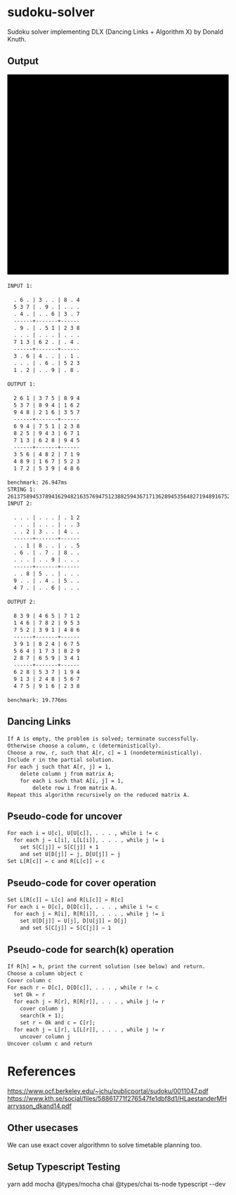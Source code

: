 # sudoku-solver

Sudoku solver implementing DLX (Dancing Links + Algorithm X) by Donald Knuth.



## Output

![gif](./assets/sudoku.gif)

```
INPUT 1:

  . 6 . | 3 . . | 8 . 4
  5 3 7 | . 9 . | . . .
  . 4 . | . . 6 | 3 . 7
  ------+-------+------
  . 9 . | . 5 1 | 2 3 8
  . . . | . . . | . . .
  7 1 3 | 6 2 . | . 4 .
  ------+-------+------
  3 . 6 | 4 . . | . 1 .
  . . . | . 6 . | 5 2 3
  1 . 2 | . . 9 | . 8 .

OUTPUT 1:

  2 6 1 | 3 7 5 | 8 9 4
  5 3 7 | 8 9 4 | 1 6 2
  9 4 8 | 2 1 6 | 3 5 7
  ------+-------+------
  6 9 4 | 7 5 1 | 2 3 8
  8 2 5 | 9 4 3 | 6 7 1
  7 1 3 | 6 2 8 | 9 4 5
  ------+-------+------
  3 5 6 | 4 8 2 | 7 1 9
  4 8 9 | 1 6 7 | 5 2 3
  1 7 2 | 5 3 9 | 4 8 6

benchmark: 26.947ms
STRING 1: 261375894537894162948216357694751238825943671713628945356482719489167523172539486
INPUT 2:

  . . . | . . . | . 1 2
  . . . | . . . | . . 3
  . . 2 | 3 . . | 4 . .
  ------+-------+------
  . . 1 | 8 . . | . . 5
  . 6 . | . 7 . | 8 . .
  . . . | . . 9 | . . .
  ------+-------+------
  . . 8 | 5 . . | . . .
  9 . . | . 4 . | 5 . .
  4 7 . | . . 6 | . . .

OUTPUT 2:

  8 3 9 | 4 6 5 | 7 1 2
  1 4 6 | 7 8 2 | 9 5 3
  7 5 2 | 3 9 1 | 4 8 6
  ------+-------+------
  3 9 1 | 8 2 4 | 6 7 5
  5 6 4 | 1 7 3 | 8 2 9
  2 8 7 | 6 5 9 | 3 4 1
  ------+-------+------
  6 2 8 | 5 3 7 | 1 9 4
  9 1 3 | 2 4 8 | 5 6 7
  4 7 5 | 9 1 6 | 2 3 8

benchmark: 19.776ms
```

## Dancing Links

```
If A is empty, the problem is solved; terminate successfully.
Otherwise choose a column, c (deterministically).
Choose a row, r, such that A[r, c] = 1 (nondeterministically).
Include r in the partial solution.
For each j such that A[r, j] = 1,
    delete column j from matrix A;
    for each i such that A[i, j] = 1,
        delete row i from matrix A.
Repeat this algorithm recursively on the reduced matrix A.
```

## Pseudo-code for uncover
```
For each i = U[c], U[U[c]], . . . , while i != c
  for each j ← L[i], L[L[i]], . . . , while j != i
    set S[C[j]] ← S[C[j]] + 1
    and set U[D[j]] ← j, D[U[j]] ← j
Set L[R[c]] ← c and R[L[c]] ← c
```

## Pseudo-code for cover operation
```
Set L[R[c]] ← L[c] and R[L[c]] ← R[c]
For each i ← D[c], D[D[c]], . . . , while i != c
  for each j ← R[i], R[R[i]], . . . , while j != i
    set U[D[j]] ← U[j], D[U[j]] ← D[j]
    and set S[C[j]] ← S[C[j]] − 1
```

## Pseudo-code for search(k) operation

```
If R[h] = h, print the current solution (see below) and return.
Choose a column object c
Cover column c
For each r ← D[c], D[D[c]], . . . , while r != c
  set Ok ← r
  for each j ← R[r], R[R[r]], . . . , while j != r
    cover column j
    search(k + 1);
    set r ← Ok and c ← C[r];
  for each j ← L[r], L[L[r]], . . . , while j != r
    uncover column j
Uncover column c and return
```

# References
https://www.ocf.berkeley.edu/~jchu/publicportal/sudoku/0011047.pdf
https://www.kth.se/social/files/58861771f276547fe1dbf8d1/HLaestanderMHarrysson_dkand14.pdf

## Other usecases

We can use exact cover algorithmn to solve timetable planning too.

## Setup Typescript Testing

yarn add mocha @types/mocha chai @types/chai ts-node typescript --dev
